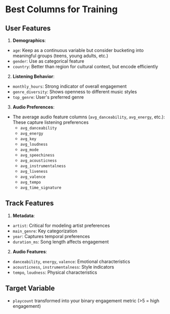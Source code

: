 # Best Columns for Training

## User Features

1. **Demographics**:

- `age`: Keep as a continuous variable but consider bucketing into meaningful groups (teens, young adults, etc.)
- `gender`: Use as categorical feature
- `country`: Better than region for cultural context, but encode efficiently

2. **Listening Behavior**:

- `monthly_hours`: Strong indicator of overall engagement
- `genre_diversity`: Shows openness to different music styles
- `top_genre`: User's preferred genre

3. **Audio Preferences**:

- The average audio feature columns (`avg_danceability`, `avg_energy`, etc.): These capture listening preferences
  - `avg_danceability`
  - `avg_energy`
  - `avg_key`
  - `avg_loudness`
  - `avg_mode`
  - `avg_speechiness`
  - `avg_acousticness`
  - `avg_instrumentalness`
  - `avg_liveness`
  - `avg_valence`
  - `avg_tempo`
  - `avg_time_signature`

## Track Features

1. **Metadata**:

- `artist`: Critical for modeling artist preferences
- `main_genre`: Key categorization
- `year`: Captures temporal preferences
- `duration_ms`: Song length affects engagement

2. **Audio Features**:

- `danceability`, `energy`, `valence`: Emotional characteristics
- `acousticness`, `instrumentalness`: Style indicators
- `tempo`, `loudness`: Physical characteristics

## Target Variable

- `playcount` transformed into your binary engagement metric (>5 = high engagement)
